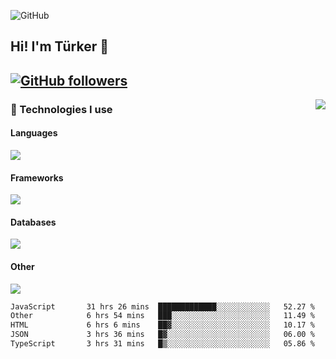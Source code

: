 ![GitHub](https://github.com/turkwr/turkwr/assets/63150613/e5462c44-ccab-48a0-8a33-9f1ea91ff35d)
<!-- ## Hi! I'm Türker 🖐️ -->

##  Hi! I'm Türker 👋
## [![GitHub followers](https://img.shields.io/github/followers/turkwr?color=333&label=Follow&logo=github&logoColor=fff&style=flat-square)](https://github.com/turkwr?tab=followers)
<a href="https://discord.com/users/162740870607536128">
 <img src="https://lanyard.cnrad.dev/api/162740870607536128?hideTimestamp=true&idleMessage=Just%20chillin'%20at%20the%20moment&bg=161a23&animated=true" align="right" />
</a>

### 🧠 Technologies I use
#### Languages
![](https://skillicons.dev/icons?i=js,ts,py,php,go&theme=dark&perline=6)
#### Frameworks
![](https://skillicons.dev/icons?i=next,react,nodejs,tailwind,bootstrap,express&theme=dark&perline=6)
#### Databases
![](https://skillicons.dev/icons?i=mongodb,mysql,sqlite,postgres&theme=dark&perline=6)
#### Other
![](https://skillicons.dev/icons?i=github,git,figma,photoshop,cloudflare,vercel,replit,vscode,visualstudio,discord&theme=dark&perline=6)


<!--START_SECTION:waka-->

```txt
JavaScript       31 hrs 26 mins  █████████████░░░░░░░░░░░░   52.27 %
Other            6 hrs 54 mins   ███░░░░░░░░░░░░░░░░░░░░░░   11.49 %
HTML             6 hrs 6 mins    ██▓░░░░░░░░░░░░░░░░░░░░░░   10.17 %
JSON             3 hrs 36 mins   █▓░░░░░░░░░░░░░░░░░░░░░░░   06.00 %
TypeScript       3 hrs 31 mins   █▒░░░░░░░░░░░░░░░░░░░░░░░   05.86 %
```

<!--END_SECTION:waka-->
